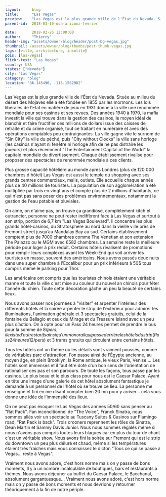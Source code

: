 ```yaml
---
layout:     blog
title:      "Las Vegas"
preview:    "Las Vegas est la plus grande ville de l'État du Nevada. Située au milieu du désert des Mojaves elle a été fondée en 1855 par les mormons. Les lois libérales..."
parent-id:  2018-03-10-usa-arizona-fevrier

date:       2018-02-26 12:00:00
author:     "Thierry"
header-img: "assets/owner/blog/header/post-bg-vegas.jpg"
thumbnail: /assets/owner/blog/thumbs/post-thumb-vegas.jpg
tags: [ville, architecture, insolite]
pois: [las-vegas]
flickr-text: "Las Vegas"
country: USA 
states: ["Nevada"]
city: "Las Vegas"
category: "blog"
location: "36.145496, -115.1562982"
---
```


Las Vegas est la plus grande ville de l'État du Nevada. Située au milieu du désert des Mojaves elle a été fondée en 1855 par les mormons. Les lois libérales de l'Etat en matière de jeux en 1931 donne à la ville une renommée mondiale pour ses casinos et ses revues. Des années 1940 à 1970, la mafia investit la ville qui trouve dans la gestion des casinos, le moyen idéal de blanchir et faire fructifier ces millions de dollars issue des caisses de retraite et du crime organisé, tout ce traitant en numéraire et avec des opérations comptables peu contraignantes. La ville gagne vite le surnom de "Sin City" la ville du péché, puis "City without Clocks" la ville sans horloge (les casinos n'ayant ni fenêtre ni horloge afin de ne pas distraire les joueurs) et plus récemment "The Entertainment Capital of the World" la capitale mondiale du divertissement. Chaque établissement rivalise pour proposer des spectacles de renommée mondiale à ces clients.  

Plus grosse capacité hôtelière au monde après Londres (plus de 120 000 chambres d'hôtel) Las Vegas est aussi le temple du shopping avec ses grands centres commerciaux, malls, outlets. Elle accueille chaque année plus de 40 millions de touristes. La population de son agglomération a été multipliée par trois en vingt ans et compte plus de 2 millions d'habitants, ce qui n'est pas sans poser des problèmes environnementaux, notamment la gestion de l'eau potable et pluviales.

On aime, on n'aime pas, on trouve ça grandiose, complètement kitch et outrancier, personne ne peut rester indiffèrent face à Las Vegas et surtout à son strip, portion de 6,7 km "Las Vegas Boulevard". Il concentre les plus grands hôtel-casinos, du Stratosphere au nord dans la vieille ville près de Fremont street jusqu’au Mandalay Bay au sud. Certains établissement comptent plus de 7000 chambres comme The Venetian et son extension The Palazzo ou le MGM avec 6582 chambres. La semaine reste la meilleure période pour loger à prix réduit. Certains hôtels rivalisent de promotions pour remplir leurs complexes avant les Week-End qui voit arriver les touristes en masse, souvent des américains. Nous avons passés deux nuits dans une super chambre à l'Excalibur pour un prix inférieurs à 50$ tous compris même le parking pour Thor.

Les américains ont compris que les touristes chinois étaient une véritable manne et toute la ville c'est mise au couleur du nouvel an chinois pour fêter l'année du chien. Toute cette décoration gâche un peu la beauté de certains lieux.

Nous avons passer nos journées à "visiter" et arpenter l'intérieur des différents hôtels et la soirée arpenter le strip de l'extérieur pour admirer les illuminations, l'animation générale et 3 spectacles gratuits, celui de la fontaine du Bellagio et ceux du Mirage et du Treasure Island avec un peu plus d’action. On à opté pour un Pass 24 heures permet de prendre le bus pour la somme de 8$/pers, il existe d'autres tarifs ainsi qu'un monorail qui passe derrière les hôtels du strip (Pass 24 heures 12$/pers) et 3 trams gratuits qui circulent entre certains hôtels.

Tous les hôtels ont un thème où les détails sont vraiment poussés, comme de véritables parc d'attraction, l'on passe ainsi de l’Égypte ancienne, au moyen âge, en plein Brooklyn, la Rome antique, le vieux Paris, Venise.... Les hôtels sont immenses et il faut être doté d'un bon sens de l'orientation de rationaliser ces pas et son parcours. De toute les façons, tous passe par les casinos. Le plus beau et le plus class pour nous est le Caesar Palace. Ayant en tête une image d'une galerie de cet hôtel absolument fantastique je demande à un personnel de l'hôtel où se trouve ce lieu. La personne me renseigne et fini en me disant compter bien 20 mn pour y arriver... cela vous donne une idée de l'immensité des lieux.

On ne peut pas évoquer le Las Vegas des années 50/60 sans penser au "Rat Pack". Fan inconditionnel de "The Voice", Franck Sinatra, nous sommes allés voir un spectacle au Tuscany Suites & Casinos sur Flamingo road, "Rat Pack is back". Trois crooners reprennent les rôles de Sinatra, Dean Martin et Sammy Davis Junior. Nous nous sommes régalés même si nous n'avons pas compris toutes leurs blagues car en plus du tour de chant c'est un véritable show. Nous avons fini la soirée sur Fremont qui est le strip du downtown un peu plus déluré et chaud, même si les températures étaient très fraîches mais vous connaissez le dicton "Tous ce qui se passe à Vegas... reste à Vegas".

Vraiment nous avons adoré, c'est hors norme mais on y passe de bons moments, Il y a un nombre incalculable de boutiques, bars et restaurants à thèmes. Nous avons déjeuner au buffet du Caesar Palace, le Bacchanal, absolument gargantuesque... Vraiment nous avons adoré, c'est hors norme mais on y passe de bons moments et nous devrions y retourner théoriquement à la fin de notre périple.










